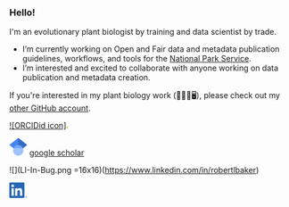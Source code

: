 ### Hello!
I'm an evolutionary plant biologist by training and data scientist by trade. 

- I’m currently working on Open and Fair data and metadata publication guidelines, workflows, and tools for the [National Park Service](https://github.com/nationalparkservice).
- I’m interested and excited to collaborate with anyone working on data publication and metadata creation. 

If you're interested in my plant biology work (🥦🧬🔬🖥), please check out my [other GitHub account](https://github.com/rlbaker5).

[![ORCIDid icon]<img src="ORCIDiD_icon16x16.png" width = 3x>](https://orcid.org/0000-0001-7591-5035)

![](32px-Google_Scholar_logo.svg.png) [google scholar](https://scholar.google.com/citations?user=8jyV2CEAAAAJ&hl=en)

![](LI-In-Bug.png =16x16)(https://www.linkedin.com/in/robertlbaker)

<img src="LI-In-Bug.png" width = 32>


<!--
**RobLBaker/RobLBaker** is a ✨ _special_ ✨ repository because its `README.md` (this file) appears on your GitHub profile.

Here are some ideas to get you started:

- 🔭 I’m currently working on ...
- 🌱 I’m currently learning ...
- 👯 I’m looking to collaborate on ...
- 🤔 I’m looking for help with ...
- 💬 Ask me about ...
- 📫 How to reach me: ...
- 😄 Pronouns: ...
- ⚡ Fun fact: ...
-->
